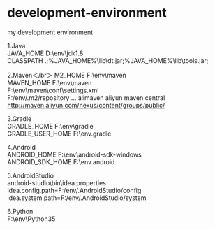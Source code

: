# development-environment
my development environment

1.Java<br/>
JAVA_HOME   D:\env\jdk1.8<br/>
CLASSPATH   .;%JAVA_HOME%\lib\dt.jar;%JAVA_HOME%\lib\tools.jar;<br/>

2.Maven＜/br＞
M2_HOME     F:\env\maven<br/>
MAVEN_HOME  F:\env\maven<br/>
F:\env\maven\conf\settings.xml<br/>
  <localRepository>F:/env/.m2/repository</localRepository>
  ...
  <mirrors>
    <mirror>
      <id>alimaven</id>
      <name>aliyun maven</name>
      <mirrorOf>central</mirrorOf>
      <url>http://maven.aliyun.com/nexus/content/groups/public/</url>
    </mirror>
  </mirrors>

3.Gradle<br/>
GRADLE_HOME         F:\env\gradle<br/>
GRADLE_USER_HOME    F:\env\.gradle<br/>

4.Android<br/>
ANDROID_HOME        F:\env\android-sdk-windows<br/>
ANDROID_SDK_HOME    F:\env\.android<br/>

5.AndroidStudio<br/>
android-studio\bin\idea.properties<br/>
idea.config.path=F:/env/.AndroidStudio/config<br/>
idea.system.path=F:/env/.AndroidStudio/system<br/>

6.Python<br/>
F:\env\Python35<br/>

